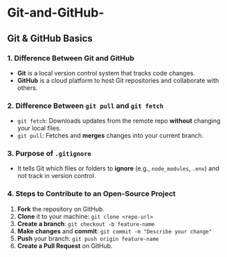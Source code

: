 # Git-and-GitHub-
## Git & GitHub Basics

### 1. Difference Between Git and GitHub
- **Git** is a local version control system that tracks code changes.
- **GitHub** is a cloud platform to host Git repositories and collaborate with others.

### 2. Difference Between `git pull` and `git fetch`
- `git fetch`: Downloads updates from the remote repo **without** changing your local files.
- `git pull`: Fetches and **merges** changes into your current branch.

### 3. Purpose of `.gitignore`
- It tells Git which files or folders to **ignore** (e.g., `node_modules`, `.env`) and not track in version control.

### 4. Steps to Contribute to an Open-Source Project
1. **Fork** the repository on GitHub.
2. **Clone** it to your machine: `git clone <repo-url>`
3. **Create a branch**: `git checkout -b feature-name`
4. **Make changes** and **commit**: `git commit -m "Describe your change"`
5. **Push** your branch: `git push origin feature-name`
6. **Create a Pull Request** on GitHub.